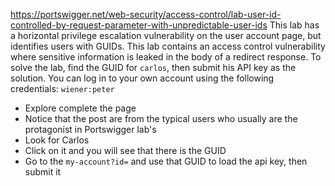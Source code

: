 https://portswigger.net/web-security/access-control/lab-user-id-controlled-by-request-parameter-with-unpredictable-user-ids
This lab has a horizontal privilege escalation vulnerability on the user account page, but identifies users with GUIDs.
This lab contains an access control vulnerability where sensitive information is leaked in the body of a redirect response.
To solve the lab, find the GUID for `carlos`, then submit his API key as the solution.
You can log in to your own account using the following credentials: `wiener:peter`
 - Explore complete the page
 - Notice that the post are from the typical users who usually are the protagonist in Portswigger lab's
 - Look for Carlos
 - Click on it and you will see that there is the GUID
 - Go to the `my-account?id=` and use that GUID to load the api key, then submit it